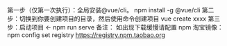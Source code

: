 第一步（仅第一次执行）：全局安装@vue/cli。
npm install -g @vue/cli
第二步：切换到你要创建项目的目录，然后使用命令创建项目
vue create xxxx
第三步：启动项目 ←
npm run serve
备注：
如出现下载缓慢请配置 npm 淘宝镜像：
npm config set registry https://registry.npm.taobao.org
